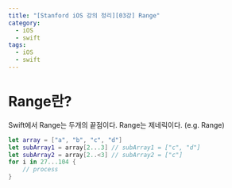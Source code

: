 ```yaml
---
title: "[Stanford iOS 강의 정리][03강] Range"
category:
  - iOS
  - swift
tags: 
  - iOS
  - swift
---
```


# Range란?

Swift에서 Range는 두개의 끝점이다.
Range는 제네릭이다. (e.g. Range<T>)

```swift
let array = ["a", "b", "c", "d"]
let subArray1 = array[2...3] // subArray1 = ["c", "d"]
let subArray2 = array[2..<3] // subArray2 = ["c"]
for i in 27...104 {
    // process
}
```